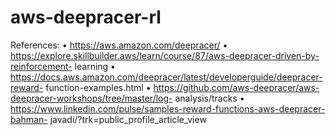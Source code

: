 # aws-deepracer-rl

References:
• https://aws.amazon.com/deepracer/
• https://explore.skillbuilder.aws/learn/course/87/aws-deepracer-driven-by-reinforcement-
learning
• https://docs.aws.amazon.com/deepracer/latest/developerguide/deepracer-reward- function-examples.html
• https://github.com/aws-deepracer/aws-deepracer-workshops/tree/master/log- analysis/tracks
• https://www.linkedin.com/pulse/samples-reward-functions-aws-deepracer-bahman- javadi/?trk=public_profile_article_view